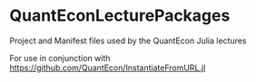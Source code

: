 # QuantEconLecturePackages
Project and Manifest files used by the QuantEcon Julia lectures

For use in conjunction with https://github.com/QuantEcon/InstantiateFromURL.jl
